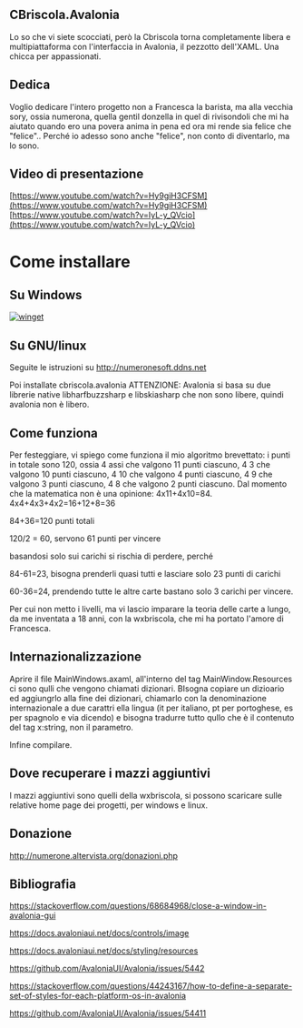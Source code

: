 ## CBriscola.Avalonia
Lo so che vi siete scocciati, però la Cbriscola torna completamente libera e multipiattaforma con l'interfaccia in Avalonia, il pezzotto dell'XAML. Una chicca per appassionati.

## Dedica
Voglio dedicare l'intero progetto non a Francesca la barista, ma alla vecchia sory, ossia numerona, quella gentil donzella in quel di rivisondoli che mi ha aiutato quando ero una povera anima in pena ed ora mi rende sia felice che "felice"..
Perché io adesso sono anche "felice", non conto di diventarlo, ma lo sono.

## Video di presentazione

[https://www.youtube.com/watch?v=Hy9giH3CFSM](https://www.youtube.com/watch?v=Hy9giH3CFSM)
[https://www.youtube.com/watch?v=IyL-y_QVcio](https://www.youtube.com/watch?v=IyL-y_QVcio)

# Come installare

## Su Windows

[![winget](https://user-images.githubusercontent.com/49786146/159123313-3bdafdd3-5130-4b0d-9003-40618390943a.png)](https://marticliment.com/wingetui/share?pid=GiulioSorrentino.CBriscola.Avalo…&pname=CBriscola.Avalonia&psource=Winget:%20winget)

## Su GNU/linux
Seguite le istruzioni su http://numeronesoft.ddns.net

Poi installate cbriscola.avalonia
ATTENZIONE:
Avalonia si basa su due librerie native libharfbuzzsharp e libskiasharp che non sono libere, quindi avalonia non è libero.

## Come funziona
Per festeggiare, vi spiego come funziona il mio algoritmo brevettato:
i punti in totale sono 120, ossia 4 assi che valgono 11 punti ciascuno, 4 3 che valgono 10 punti ciascuno, 4 10 che valgono 4 punti ciascuno, 4 9 che valgono 3 punti ciascuno, 4 8 che valgono 2 punti ciascuno.
Dal momento che la matematica non è una opinione:
4x11+4x10=84.
4x4+4x3+4x2=16+12+8=36

84+36=120 punti totali

120/2 = 60, servono 61 punti per vincere

basandosi solo sui carichi si rischia di perdere, perché

84-61=23, bisogna prenderli quasi tutti e lasciare solo 23 punti di carichi

60-36=24, prendendo tutte le altre carte bastano solo 3 carichi per vincere.

Per cui non metto i livelli, ma vi lascio imparare la teoria delle carte a lungo, da me inventata a 18 anni, con la wxbriscola, che mi ha portato l'amore di Francesca.                                                                                                                                              
## Internazionalizzazione
Aprire il file MainWindows.axaml, all'interno del tag MainWindow.Resources ci sono qulli che vengono chiamati dizionari.
BIsogna copiare un dizioario ed aggiungrlo alla fine dei dizionari, chiamarlo con la denominazione internazionale a due carattri ella lingua (it per italiano, pt per portoghese, es per spagnolo e via dicendo) e bisogna tradurre tutto qullo che è il contenuto del tag x:string, non il parametro.

Infine compilare.

## Dove recuperare i mazzi aggiuntivi

I mazzi aggiuntivi sono quelli della wxbriscola, si possono scaricare sulle relative home page dei progetti, per windows e linux.


## Donazione

http://numerone.altervista.org/donazioni.php

## Bibliografia
https://stackoverflow.com/questions/68684968/close-a-window-in-avalonia-gui

https://docs.avaloniaui.net/docs/controls/image

https://docs.avaloniaui.net/docs/styling/resources

https://github.com/AvaloniaUI/Avalonia/issues/5442

https://stackoverflow.com/questions/44243167/how-to-define-a-separate-set-of-styles-for-each-platform-os-in-avalonia

https://github.com/AvaloniaUI/Avalonia/issues/54411
